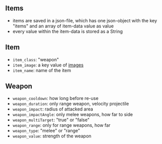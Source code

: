 ## Items
- items are saved in a json-file, which has one json-object with the key "items" and an array of item-data value as value
- every value within the item-data is stored as a String

## Item
+ `item_class`: "weapon"
+ `item_image`: a key value of [images](image_conventions.md)
+ `item_name`: name of the item

## Weapon
+ `weapon_cooldown`: how long before re-use
+ `weapon_duration`: only range weapon, velocity projectile
+ `weapon_impact`: radius of attacked area
+ `weapon_impactAngle`: only melee weapons, how far to side
+ `weapon_multiTarget`: "true" or "false"
+ `weapon_range`: only for range weapons, how far
+ `weapon_type`: "melee" or "range"
+ `weapon_value`: strength of the weapon
